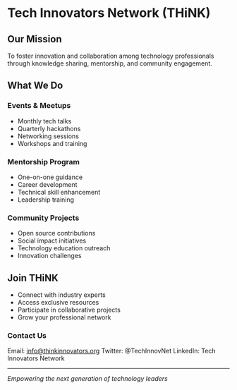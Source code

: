 # Tech Innovators Network (THiNK)

## Our Mission
To foster innovation and collaboration among technology professionals through knowledge sharing, mentorship, and community engagement.

## What We Do

### Events & Meetups
- Monthly tech talks
- Quarterly hackathons
- Networking sessions
- Workshops and training

### Mentorship Program
- One-on-one guidance
- Career development
- Technical skill enhancement
- Leadership training

### Community Projects
- Open source contributions
- Social impact initiatives
- Technology education outreach
- Innovation challenges

## Join THiNK
- Connect with industry experts
- Access exclusive resources
- Participate in collaborative projects
- Grow your professional network

### Contact Us
Email: info@thinkinnovators.org
Twitter: @TechInnovNet
LinkedIn: Tech Innovators Network

---
*Empowering the next generation of technology leaders*